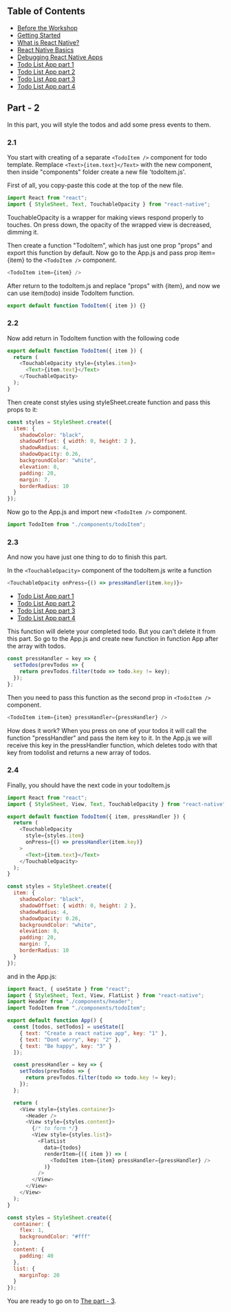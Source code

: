 ## Table of Contents

- [Before the Workshop](../README.md/#Before-the-Workshop)
- [Getting Started](../README.md/#Getting-Started)
- [What is React Native?](../README.md/#What-is-React-Native?)
- [React Native Basics](../README.md//#React-Native-Basics)
- [Debugging React Native Apps](../README.md//#Debugging-React-Native-Apps)
- [Todo List App part 1](Readme.md)
- [Todo List App part 2](Part2.md)
- [Todo List App part 3](Part3.md)
- [Todo List App part 4](Part4.md)
## Part - 2

In this part, you will style the todos and add some press events to them.

### 2.1

You start with creating of a separate `<TodoItem />` component for todo template. Remplace
`<Text>{item.text}</Text>`
with the new component, then inside "components" folder create a new file 'todoItem.js'.

First of all, you copy-paste this code at the top of the new file.

```js
import React from "react";
import { StyleSheet, Text, TouchableOpacity } from "react-native";
```

TouchableOpacity is a wrapper for making views respond properly to touches. On press down, the opacity of the wrapped view is decreased, dimming it.

Then create a function "TodoItem", which has just one prop "props" and export this function by default. Now go to the App.js and pass prop item={item} to the `<TodoItem />` component.

```js
<TodoItem item={item} />
```

After return to the todoItem.js and replace "props" with {item}, and now we can use item(todo) inside TodoItem function.

```js
export default function TodoItem({ item }) {}
```

### 2.2

Now add return in TodoItem function with the following code

```js
export default function TodoItem({ item }) {
  return (
    <TouchableOpacity style={styles.item}>
      <Text>{item.text}</Text>
    </TouchableOpacity>
  );
}
```

Then create const styles using styleSheet.create function and pass this props to it:

```js
const styles = StyleSheet.create({
  item: {
    shadowColor: "black",
    shadowOffset: { width: 0, height: 2 },
    shadowRadius: 4,
    shadowOpacity: 0.26,
    backgroundColor: "white",
    elevation: 8,
    padding: 20,
    margin: 7,
    borderRadius: 10
  }
});
```

Now go to the App.js and import new `<TodoItem />` component.

```js
import TodoItem from "./components/todoItem";
```

### 2.3

And now you have just one thing to do to finish this part.

In the `<TouchableOpacity>` component of the todoItem.js write a function

```js
<TouchableOpacity onPress={() => pressHandler(item.key)}>
```
- [Todo List App part 1](./To%20do%20list/Readme.md)
- [Todo List App part 2](./To%20do%20list/Part2.md)
- [Todo List App part 3](./To%20do%20list/Part3.md)
- [Todo List App part 4](./To%20do%20list/Part4.md)

This function will delete your completed todo. But you can't delete it from this part. So go to the App.js and create new function in function App after the array with todos.

```js
const pressHandler = key => {
  setTodos(prevTodos => {
    return prevTodos.filter(todo => todo.key != key);
  });
};
```

Then you need to pass this function as the second prop in `<TodoItem />` component.

```js
<TodoItem item={item} pressHandler={pressHandler} />
```

How does it work?
When you press on one of your todos it will call the function "pressHandler" and pass the item key to it. In the App.js we will receive this key in the pressHandler function, which deletes todo with that key from todolist and returns a new array of todos.

### 2.4

Finally, you should have the next code in your todoItem.js

```js
import React from "react";
import { StyleSheet, View, Text, TouchableOpacity } from "react-native";

export default function TodoItem({ item, pressHandler }) {
  return (
    <TouchableOpacity
      style={styles.item}
      onPress={() => pressHandler(item.key)}
    >
      <Text>{item.text}</Text>
    </TouchableOpacity>
  );
}

const styles = StyleSheet.create({
  item: {
    shadowColor: "black",
    shadowOffset: { width: 0, height: 2 },
    shadowRadius: 4,
    shadowOpacity: 0.26,
    backgroundColor: "white",
    elevation: 8,
    padding: 20,
    margin: 7,
    borderRadius: 10
  }
});
```

and in the App.js:

```js
import React, { useState } from "react";
import { StyleSheet, Text, View, FlatList } from "react-native";
import Header from "./components/header";
import TodoItem from "./components/todoItem";

export default function App() {
  const [todos, setTodos] = useState([
    { text: "Create a react native app", key: "1" },
    { text: "Dont worry", key: "2" },
    { text: "Be happy", key: "3" }
  ]);

  const pressHandler = key => {
    setTodos(prevTodos => {
      return prevTodos.filter(todo => todo.key != key);
    });
  };

  return (
    <View style={styles.container}>
      <Header />
      <View style={styles.content}>
        {/* to form */}
        <View style={styles.list}>
          <FlatList
            data={todos}
            renderItem={({ item }) => (
              <TodoItem item={item} pressHandler={pressHandler} />
            )}
          />
        </View>
      </View>
    </View>
  );
}

const styles = StyleSheet.create({
  container: {
    flex: 1,
    backgroundColor: "#fff"
  },
  content: {
    padding: 40
  },
  list: {
    marginTop: 20
  }
});
```

You are ready to go on to [The part - 3](Part3.md).
